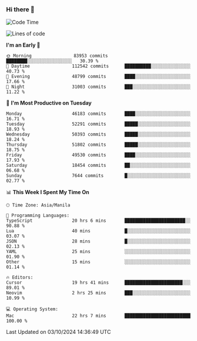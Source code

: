 ### Hi there 👋

<!--START_SECTION:waka-->
![Code Time](http://img.shields.io/badge/Code%20Time-5%2C620%20hrs%2041%20mins-blue)

![Lines of code](https://img.shields.io/badge/From%20Hello%20World%20I%27ve%20Written-120.9%20million%20lines%20of%20code-blue)

**I'm an Early 🐤** 

```text
🌞 Morning                83953 commits       ████████░░░░░░░░░░░░░░░░░   30.39 % 
🌆 Daytime                112542 commits      ██████████░░░░░░░░░░░░░░░   40.73 % 
🌃 Evening                48799 commits       ████░░░░░░░░░░░░░░░░░░░░░   17.66 % 
🌙 Night                  31003 commits       ███░░░░░░░░░░░░░░░░░░░░░░   11.22 % 
```
📅 **I'm Most Productive on Tuesday** 

```text
Monday                   46183 commits       ████░░░░░░░░░░░░░░░░░░░░░   16.71 % 
Tuesday                  52291 commits       █████░░░░░░░░░░░░░░░░░░░░   18.93 % 
Wednesday                50393 commits       █████░░░░░░░░░░░░░░░░░░░░   18.24 % 
Thursday                 51802 commits       █████░░░░░░░░░░░░░░░░░░░░   18.75 % 
Friday                   49530 commits       ████░░░░░░░░░░░░░░░░░░░░░   17.93 % 
Saturday                 18454 commits       ██░░░░░░░░░░░░░░░░░░░░░░░   06.68 % 
Sunday                   7644 commits        █░░░░░░░░░░░░░░░░░░░░░░░░   02.77 % 
```


📊 **This Week I Spent My Time On** 

```text
🕑︎ Time Zone: Asia/Manila

💬 Programming Languages: 
TypeScript               20 hrs 6 mins       ███████████████████████░░   90.88 % 
Lua                      40 mins             █░░░░░░░░░░░░░░░░░░░░░░░░   03.07 % 
JSON                     28 mins             █░░░░░░░░░░░░░░░░░░░░░░░░   02.13 % 
YAML                     25 mins             ░░░░░░░░░░░░░░░░░░░░░░░░░   01.90 % 
Other                    15 mins             ░░░░░░░░░░░░░░░░░░░░░░░░░   01.14 % 

🔥 Editors: 
Cursor                   19 hrs 41 mins      ██████████████████████░░░   89.01 % 
Neovim                   2 hrs 25 mins       ███░░░░░░░░░░░░░░░░░░░░░░   10.99 % 

💻 Operating System: 
Mac                      22 hrs 7 mins       █████████████████████████   100.00 % 
```


 Last Updated on 03/10/2024 14:36:49 UTC
<!--END_SECTION:waka-->


<!--
**rad182/rad182** is a ✨ _special_ ✨ repository because its `README.md` (this file) appears on your GitHub profile.

Here are some ideas to get you started:

- 🔭 I’m currently working on ...
- 🌱 I’m currently learning ...
- 👯 I’m looking to collaborate on ...
- 🤔 I’m looking for help with ...
- 💬 Ask me about ...
- 📫 How to reach me: ...
- 😄 Pronouns: ...
- ⚡ Fun fact: ...
-->
